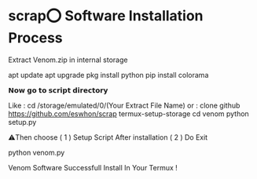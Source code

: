 # scrap⭕ Software Installation Process 

Extract Venom.zip in internal storage

apt update
apt upgrade
pkg install python
pip install colorama 

𝗡𝗼𝘄 𝗴𝗼 𝘁𝗼 𝘀𝗰𝗿𝗶𝗽𝘁 𝗱𝗶𝗿𝗲𝗰𝘁𝗼𝗿𝘆

Like : cd /storage/emulated/0/(Your Extract File Name)
or   : clone github https://github.com/eswhon/scrap
termux-setup-storage
cd venom
python setup.py

⚠️Then choose ( 1 ) Setup Script After installation ( 2 ) Do Exit

python venom.py

Venom Software Successfull Install In Your Termux !
